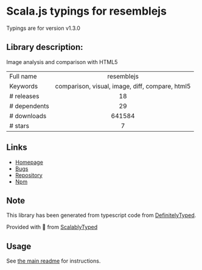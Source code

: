 
# Scala.js typings for resemblejs

Typings are for version v1.3.0

## Library description:
Image analysis and comparison with HTML5

|                    |                 |
| ------------------ | :-------------: |
| Full name          | resemblejs |
| Keywords           | comparison, visual, image, diff, compare, html5 |
| # releases         | 18 |
| # dependents       | 29 |
| # downloads        | 641584 |
| # stars            | 7 |

## Links
- [Homepage](https://github.com/Huddle/Resemble.js)
- [Bugs](https://github.com/Huddle/Resemble.js/issues)
- [Repository](https://github.com/Huddle/Resemble.js)
- [Npm](https://www.npmjs.com/package/resemblejs)
    


## Note
This library has been generated from typescript code from [DefinitelyTyped](https://definitelytyped.org).

Provided with :purple_heart: from [ScalablyTyped](https://github.com/oyvindberg/ScalablyTyped)

## Usage
See [the main readme](../../readme.md) for instructions.


